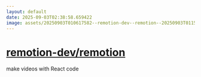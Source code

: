 ```yaml
---
layout: default
date: 2025-09-03T02:38:58.659422
image: assets/20250903T010617582--remotion-dev--remotion--20250903T011530362--cropped.png
---
```


# [remotion-dev/remotion](https://github.com/remotion-dev/remotion)

make videos with React code
